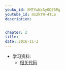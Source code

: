 ```yaml
---
youku_id: XMTYwNzAyODE5Mg
youtube_id: mS2kTW-4TLo
description: 


chapter: 2
title: 
date: 2016-11-3
---
```

* 学习资料:
  * [相关代码]()

